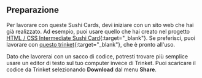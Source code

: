 ## Preparazione

Per lavorare con queste Sushi Cards, devi iniziare con un sito web che hai già realizzato. Ad esempio, puoi usare quello che hai creato nel progetto [HTML / CSS Intermediate Sushi Card](https://projects.raspberrypi.org/en/projects/cd-intermediate-html-css-sushi){:target="_blank"}. Se preferisci, puoi lavorare con [questo trinket](http://dojo.soy/html3-website-start){:target="_blank"}, che è pronto all'uso.

Dato che lavorerai con un sacco di codice, potresti trovare più semplice usare un editor di testo sul tuo computer invece di Trinket. Puoi scaricare il codice da Trinket selezionando **Download** dal menu **Share**.